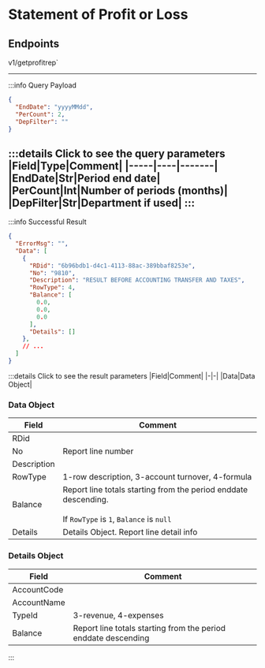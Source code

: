 # Statement of Profit or Loss

## Endpoints

<!--@include: @/dist/md/api_url.md-->v1/getprofitrep`

---
:::info Query Payload

```json
{
  "EndDate": "yyyyMMdd",
  "PerCount": 2,
  "DepFilter": ""
}
```
:::details Click to see the query parameters
|Field|Type|Comment|
|-----|----|-------|
|EndDate|Str|Period end date|
|PerCount|Int|Number of periods (months)|
|DepFilter|Str|Department if used|
:::
---
:::info Successful Result
```json
{
  "ErrorMsg": "",
  "Data": [
    {
      "RDid": "6b96bdb1-d4c1-4113-88ac-389bbaf8253e",
      "No": "9810",
      "Description": "RESULT BEFORE ACCOUNTING TRANSFER AND TAXES",
      "RowType": 4,
      "Balance": [
        0.0,
        0.0,
        0.0
      ],
      "Details": []
    },
    // ...
  ]
}
```
:::details Click to see the result parameters
|Field|Comment|
|-|-|
|Data|Data Object|

### Data Object

|Field|Comment|
|-|-|
|RDid||
|No|Report line number|
|Description||
|RowType|1-row description, 3-account turnover, 4-formula|
|Balance|Report line totals starting from the period enddate descending.<br><br>If `RowType` is `1`, `Balance` is `null`|
|Details|Details Object. Report line detail info|


### Details Object

|Field|Comment|
|-|-|
|AccountCode||
|AccountName||
|TypeId|3-revenue, 4-expenses|
|Balance|Report line totals starting from the period enddate descending|
:::